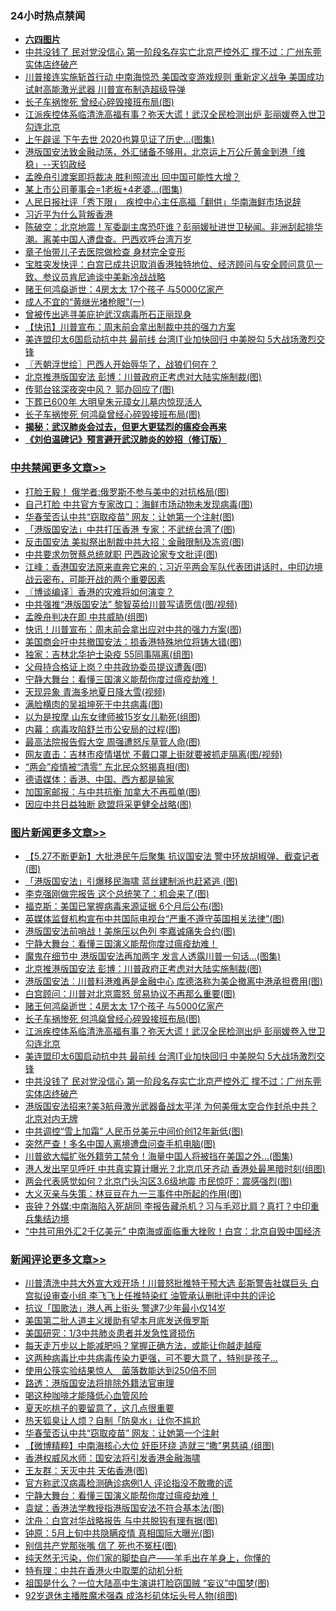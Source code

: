 <div class="catlist">
<h3>24小时热点禁闻</h3>
<ul>
<li><b><a href="64photo" target="_blank">六四图片</a></b></li>
<li><a href="https://github.com/fqnews/bnews/blob/master/topimagenews/20200526/1334677.md">中共没钱了 民对党没信心 第一阶段名存实亡北京严控外汇 撑不过：广州东莞实体店终破产</a></li>
<li><a href="https://github.com/fqnews/bnews/blob/master/comments/20200526/1334664.md">川普接连实施斩首行动 中南海惊恐 美国改变游戏规则 重新定义战争 美国成功试射高能激光武器 川普宣布制造超级导弹</a></li>
<li><a href="https://github.com/fqnews/bnews/blob/master/cnnews/hknews/20200526/1334693.md">长子车祸惨死 曾经心碎毁接班布局(图)</a></li>
<li><a href="https://github.com/fqnews/bnews/blob/master/topimagenews/20200526/1334761.md">江派疾控体系临清洗高福有事？弥天大谎！武汉全民检测出炉 彭丽媛卷入世卫勾连北京</a></li>
<li><a href="https://github.com/fqnews/bnews/blob/master/yule/20200527/1334856.md">上午辟谣 下午去世 2020也算见证了历史…(图集)</a></li>
<li><a href="https://github.com/fqnews/bnews/blob/master/cbnews/20200526/1334706.md">港版国安法致金融动荡，外汇储备不够用，北京运上万公斤黄金到港「维稳」--天钧政经</a></li>
<li><a href="https://github.com/fqnews/bnews/blob/master/headline/20200527/1334892.md">孟晚舟引渡案即将裁决 胜利照流出 回中国可能性大增？</a></li>
<li><a href="https://github.com/fqnews/bnews/blob/master/cnnews/20200526/1334666.md">某上市公司董事会=1老板+4老婆…(图集)</a></li>
<li><a href="https://github.com/fqnews/bnews/blob/master/headline/20200527/1334866.md">人民日报社评「秀下限」　疾控中心主任高福「翻供」华南海鲜市场说辞</a></li>
<li><a href="https://github.com/fqnews/bnews/blob/master/cnnews/hknews/20200527/1334889.md">习近平为什么背叛香港</a></li>
<li><a href="https://github.com/fqnews/bnews/blob/master/cbnews/20200527/1334869.md">陈破空：北京地震！军委副主席恐吓谁？彭丽媛扯进世卫秘闻。非洲刮起排华潮。离美中国人遭盘查。巴西欢呼台湾万岁 </a></li>
<li><a href="https://github.com/fqnews/bnews/blob/master/yule/20200526/1334700.md">章子怡带儿子去医院做检查 身材完全变形</a></li>
<li><a href="https://github.com/fqnews/bnews/blob/master/bannedvideo/20200527/1334867.md">宝胜突发快评：白宫已成共识取消香港独特地位、经济顾问与安全顾问意见一致、参议员肯尼迪谈中美新冷战战略</a></li>
<li><a href="https://github.com/fqnews/bnews/blob/master/topimagenews/20200526/1334774.md">赌王何鸿燊逝世：4房太太 17个孩子 与5000亿家产</a></li>
<li><a href="https://github.com/fqnews/bnews/blob/master/lifebaike/20200527/1334909.md">成人不宜的“黄继光堵枪眼”(一)</a></li>
<li><a href="https://github.com/fqnews/bnews/blob/master/baitai/20200526/1334675.md">曾被传出逃寻美庇护武汉病毒所石正丽现身</a></li>
<li><a href="https://github.com/fqnews/bnews/blob/master/comments/20200527/1334961.md">【快讯】川普宣布：周末前会拿出制裁中共的强力方案</a></li>
<li><a href="https://github.com/fqnews/bnews/blob/master/topimagenews/20200526/1334697.md">美连盟印太6国启动抗中共 最前线 台湾IT业加快回归 中美脱勾 5大战场激烈交锋</a></li>
<li><a href="https://github.com/fqnews/bnews/blob/master/ssgc/20200527/1334966.md">〖兲朝浮世绘〗巴西人开始辱华了，战狼们何在？</a></li>
<li><a href="https://github.com/fqnews/bnews/blob/master/topimagenews/20200527/1334898.md">北京推港版国安法 彭博：川普政府正考虑对大陆实施制裁(图)</a></li>
<li><a href="https://github.com/fqnews/bnews/blob/master/cnnews/hknews/20200526/1334649.md">传郭台铭深夜突中风？ 郭办回应了(图)</a></li>
<li><a href="https://github.com/fqnews/bnews/blob/master/comments/20200527/1334859.md">下葬已600年 大明皇朱元璋女儿墓内惊现活人</a></li>
<li><a href="https://github.com/fqnews/bnews/blob/master/topimagenews/20200526/1334773.md">长子车祸惨死 何鸿燊曾经心碎毁接班布局(图)</a></li>
<li><b><a href="https://github.com/fqnews/bnews/blob/master/comments/20200211/1275071.md" target="_blank">揭秘：武汉肺炎会过去，但更大更猛烈的瘟疫会再来</a></b></li>
<li><b><a href="https://github.com/fqnews/bnews/blob/master/comments/20200207/1272816.md" target="_blank">《刘伯温碑记》预言避开武汉肺炎的妙招（修订版）</a></b></li>
</ul>
</div>

<div class="catlist">
<h3><a href="https://github.com/fqnews/bnews/blob/master/cbnews/" target="_blank">中共禁闻</a><span><a href="https://github.com/fqnews/bnews/blob/master/cbnews/" target="_blank" rel="nofollow">更多文章>></a></span></h3>
<ul>
<li><a href="https://github.com/fqnews/bnews/blob/master/cbnews/20200527/1335200.md" target="_blank">打脸王毅！ 俄学者:俄罗斯不参与美中的对抗格局(图)</a></li>
<li><a href="https://github.com/fqnews/bnews/blob/master/cbnews/20200527/1335173.md" target="_blank">自己打脸 中共官方专家改口：海鲜市场动物未发现病毒(图)</a></li>
<li><a href="https://github.com/fqnews/bnews/blob/master/cbnews/20200527/1335167.md" target="_blank">华春莹否认中共“窃取疫苗” 网友：让她第一个注射(图)</a></li>
<li><a href="https://github.com/fqnews/bnews/blob/master/cbnews/20200527/1335161.md" target="_blank">「港版国安法」中共打压香港 专家：不武统台湾了(图)</a></li>
<li><a href="https://github.com/fqnews/bnews/blob/master/cbnews/20200527/1335156.md" target="_blank">反击国安法 美拟祭出制裁中共大招：金融限制及冻资(图)</a></li>
<li><a href="https://github.com/fqnews/bnews/blob/master/cbnews/20200527/1335155.md" target="_blank">中共要求勿贺蔡总统就职 巴西政论家专文批评(图)</a></li>
<li><a href="https://github.com/fqnews/bnews/blob/master/cbnews/20200527/1335138.md" target="_blank">江峰：香港国安法原来直奔它来的；习近平两会军队代表团讲话时，中印边境战云密布，可能开战的两个重要因素</a></li>
<li><a href="https://github.com/fqnews/bnews/blob/master/cbnews/20200527/1335134.md" target="_blank">〖博谈编译〗香港的灾难将如何演变？</a></li>
<li><a href="https://github.com/fqnews/bnews/blob/master/cbnews/20200527/1335122.md" target="_blank">中共强推“港版国安法” 黎智英给川普写请愿信(图/视频)</a></li>
<li><a href="https://github.com/fqnews/bnews/blob/master/cbnews/20200527/1335114.md" target="_blank">孟晚舟判决在即 中共威胁(组图)</a></li>
<li><a href="https://github.com/fqnews/bnews/blob/master/cbnews/20200527/1335106.md" target="_blank">快讯！川普宣布：周末前会拿出应对中共的强力方案(图)</a></li>
<li><a href="https://github.com/fqnews/bnews/blob/master/cbnews/20200527/1335105.md" target="_blank">美国商会吁中共撤国安法：损香港特殊地位将铸大错(图)</a></li>
<li><a href="https://github.com/fqnews/bnews/blob/master/cbnews/20200527/1335080.md" target="_blank">独家：吉林北华护士染疫 55同事隔离(组图)</a></li>
<li><a href="https://github.com/fqnews/bnews/blob/master/cbnews/20200527/1335069.md" target="_blank">父母持合格证上岗？中共政协委员提议遭轰(图)</a></li>
<li><a href="https://github.com/fqnews/bnews/blob/master/comments/20200527/1273654.md" target="_blank">宁静大舞台：看懂三国演义能帮你度过瘟疫劫难！</a></li>
<li><a href="https://github.com/fqnews/bnews/blob/master/cbnews/20200527/1335063.md" target="_blank">天现异象 青海多地夏日降大雪(视频)</a></li>
<li><a href="https://github.com/fqnews/bnews/blob/master/cbnews/20200527/1335062.md" target="_blank">满脸横肉的吴祖坤死于中共病毒(图)</a></li>
<li><a href="https://github.com/fqnews/bnews/blob/master/cbnews/20200527/1335061.md" target="_blank">以为是按摩 山东女律师被15岁女儿勒死(组图)</a></li>
<li><a href="https://github.com/fqnews/bnews/blob/master/cbnews/20200527/1335060.md" target="_blank">内幕：病毒攻陷舒兰市公安局的过程(图)</a></li>
<li><a href="https://github.com/fqnews/bnews/blob/master/cbnews/20200527/1335035.md" target="_blank">最高法院报告假大空 周强遭怒斥草菅人命(图)</a></li>
<li><a href="https://github.com/fqnews/bnews/blob/master/cbnews/20200527/1335007.md" target="_blank">网友直击：吉林市疫情堪忧 不戴口罩上街就要被抓走隔离(图/视频)</a></li>
<li><a href="https://github.com/fqnews/bnews/blob/master/cbnews/20200527/1335006.md" target="_blank">“两会”疫情被“清零” 东北民众怒揭真相(图)</a></li>
<li><a href="https://github.com/fqnews/bnews/blob/master/cbnews/20200527/1334968.md" target="_blank">德语媒体：香港、中国、西方都是输家</a></li>
<li><a href="https://github.com/fqnews/bnews/blob/master/cbnews/20200527/1334903.md" target="_blank">加国家邮报：与中共抗衡 加拿大不再孤单(图)</a></li>
<li><a href="https://github.com/fqnews/bnews/blob/master/cbnews/20200527/1334902.md" target="_blank">因应中共日益独断 欧盟将采更健全战略(图)</a></li>

</ul>
</div>
<div class="catlist">
<h3><a href="https://github.com/fqnews/bnews/blob/master/topimagenews/" target="_blank">图片新闻</a><span><a href="https://github.com/fqnews/bnews/blob/master/topimagenews/" target="_blank" rel="nofollow">更多文章>></a></span></h3>
<ul>
<li><a href="https://github.com/fqnews/bnews/blob/master/topimagenews/20200527/1335172.md" target="_blank">【5.27不断更新】大批港民午后聚集 抗议国安法 警中环放胡椒弹、截查记者(图)</a></li>
<li><a href="https://github.com/fqnews/bnews/blob/master/topimagenews/20200527/1335171.md" target="_blank">「港版国安法」引爆移民海啸 蓝丝建制派也赶紧逃 (图)</a></li>
<li><a href="https://github.com/fqnews/bnews/blob/master/topimagenews/20200527/1335154.md" target="_blank">李克强刚做完报告 这个总统笑了：机会来了(图)</a></li>
<li><a href="https://github.com/fqnews/bnews/blob/master/topimagenews/20200527/1335144.md" target="_blank">福克斯：美国已掌握病毒来源证据 6个月后公布(图)</a></li>
<li><a href="https://github.com/fqnews/bnews/blob/master/topimagenews/20200527/1335143.md" target="_blank">英媒体监督机构宣布中共国际电视台“严重不遵守英国相关法律”(图)</a></li>
<li><a href="https://github.com/fqnews/bnews/blob/master/topimagenews/20200527/1335131.md" target="_blank">港版国安法前哨战！美施压以色列 李嘉诚痛失合约(图)</a></li>
<li><a href="https://github.com/fqnews/bnews/blob/master/comments/20200527/1273654.md" target="_blank">宁静大舞台：看懂三国演义能帮你度过瘟疫劫难！</a></li>
<li><a href="https://github.com/fqnews/bnews/blob/master/topimagenews/20200527/1335034.md" target="_blank">魔鬼在细节中 港版国安法再加两字 发言人透露川普一句话&#8230;(图集)</a></li>
<li><a href="https://github.com/fqnews/bnews/blob/master/topimagenews/20200527/1334898.md" target="_blank">北京推港版国安法 彭博：川普政府正考虑对大陆实施制裁(图)</a></li>
<li><a href="https://github.com/fqnews/bnews/blob/master/topimagenews/20200527/1334897.md" target="_blank">港版国安法︰川普料港难再是金融中心 库德洛称为美企撤离中港承担费用(图)</a></li>
<li><a href="https://github.com/fqnews/bnews/blob/master/topimagenews/20200527/1334896.md" target="_blank">白宫顾问：川普对北京震怒 贸易协议不再那么重要(图)</a></li>
<li><a href="https://github.com/fqnews/bnews/blob/master/topimagenews/20200526/1334774.md" target="_blank">赌王何鸿燊逝世：4房太太 17个孩子 与5000亿家产</a></li>
<li><a href="https://github.com/fqnews/bnews/blob/master/topimagenews/20200526/1334773.md" target="_blank">长子车祸惨死 何鸿燊曾经心碎毁接班布局(图)</a></li>
<li><a href="https://github.com/fqnews/bnews/blob/master/topimagenews/20200526/1334761.md" target="_blank">江派疾控体系临清洗高福有事？弥天大谎！武汉全民检测出炉 彭丽媛卷入世卫勾连北京</a></li>
<li><a href="https://github.com/fqnews/bnews/blob/master/topimagenews/20200526/1334697.md" target="_blank">美连盟印太6国启动抗中共 最前线 台湾IT业加快回归 中美脱勾 5大战场激烈交锋</a></li>
<li><a href="https://github.com/fqnews/bnews/blob/master/topimagenews/20200526/1334677.md" target="_blank">中共没钱了 民对党没信心 第一阶段名存实亡北京严控外汇 撑不过：广州东莞实体店终破产</a></li>
<li><a href="https://github.com/fqnews/bnews/blob/master/topimagenews/20200526/1334653.md" target="_blank">港版国安法招来?美3航母激光武器备战太平洋 为何美俄太空合作封杀中共？北京对内无牌</a></li>
<li><a href="https://github.com/fqnews/bnews/blob/master/topimagenews/20200526/1334643.md" target="_blank">中共调控“雪上加霜” 人民币兑美元中间价创12年新低(图)</a></li>
<li><a href="https://github.com/fqnews/bnews/blob/master/topimagenews/20200526/1334638.md" target="_blank">突然严查！多名中国人离境遭盘问查手机电脑(图)</a></li>
<li><a href="https://github.com/fqnews/bnews/blob/master/topimagenews/20200526/1334626.md" target="_blank">川普欲大幅扩张外籍劳工禁令！海量中国人将被挡在美国之外…(图集)</a></li>
<li><a href="https://github.com/fqnews/bnews/blob/master/topimagenews/20200526/1334595.md" target="_blank">港人发出罕见呼吁 中共真实算计曝光？北京爪牙齐动 香港处最黑暗时刻(组图)</a></li>
<li><a href="https://github.com/fqnews/bnews/blob/master/topimagenews/20200526/1334421.md" target="_blank">两会代表感觉如何？北京门头沟区3.6级地震 市民惊吓：震感强烈(图)</a></li>
<li><a href="https://github.com/fqnews/bnews/blob/master/topimagenews/20200525/1334258.md" target="_blank">大义灭亲与失策：林豆豆在九一三事件中所起的作用(图)</a></li>
<li><a href="https://github.com/fqnews/bnews/blob/master/topimagenews/20200525/1334233.md" target="_blank">丧钟？外媒:中南海陷入死胡同 李报告藏杀机？习与毛邓比肩？真打？中印重兵集结边境</a></li>
<li><a href="https://github.com/fqnews/bnews/blob/master/topimagenews/20200525/1334146.md" target="_blank">“中共可用外汇2千亿美元” 中南海或面临重大挫败！白宫：北京自毁中国经济</a></li>

</ul>
</div>
<div class="catlist">
<h3><a href="https://github.com/fqnews/bnews/blob/master/comments/" target="_blank">新闻评论</a><span><a href="https://github.com/fqnews/bnews/blob/master/comments/" target="_blank" rel="nofollow">更多文章>></a></span></h3>
<ul>
<li><a href="https://github.com/fqnews/bnews/blob/master/comments/20200527/1335199.md" target="_blank">川普清洗中共大外宣大戏开场！川普怒批推特干预大选 彭斯警告社媒巨头 白宫拟设审查小组 李飞飞上任推特染红 油管承认删批评中共的评论</a></li>
<li><a href="https://github.com/fqnews/bnews/blob/master/comments/20200527/1335195.md" target="_blank">抗议「国歌法」港人再上街头 警逮7少年最小仅14岁</a></li>
<li><a href="https://github.com/fqnews/bnews/blob/master/comments/20200527/1335178.md" target="_blank">美国第二批人道主义援助有望本月底发送俄罗斯</a></li>
<li><a href="https://github.com/fqnews/bnews/blob/master/comments/20200527/1335160.md" target="_blank">美国研究：1/3中共肺炎患者并发急性肾损伤</a></li>
<li><a href="https://github.com/fqnews/bnews/blob/master/comments/20200527/1335159.md" target="_blank">每天走万步以上能减肥吗？掌握正确方法，或能让你越走越瘦</a></li>
<li><a href="https://github.com/fqnews/bnews/blob/master/comments/20200527/1335158.md" target="_blank">这两种病毒比中共病毒传染力更强，可不要大意了，特别是孩子&#8230;</a></li>
<li><a href="https://github.com/fqnews/bnews/blob/master/comments/20200527/1335157.md" target="_blank">使用公筷实验结果惊人　菌落数能达到250倍不同</a></li>
<li><a href="https://github.com/fqnews/bnews/blob/master/comments/20200527/1335151.md" target="_blank">路透：港版国安法将排除外籍法官审理</a></li>
<li><a href="https://github.com/fqnews/bnews/blob/master/comments/20200527/1335150.md" target="_blank">喝这种咖啡才能降低心血管风险</a></li>
<li><a href="https://github.com/fqnews/bnews/blob/master/comments/20200527/1335149.md" target="_blank">夏天吃桃子的要留意了，这几点很重要</a></li>
<li><a href="https://github.com/fqnews/bnews/blob/master/comments/20200527/1335148.md" target="_blank">热天狐臭让人烦？自制「防臭水」让你不尴尬</a></li>
<li><a href="https://github.com/fqnews/bnews/blob/master/comments/20200527/1335142.md" target="_blank">华春莹否认中共“窃取疫苗”  网友：让她第一个注射</a></li>
<li><a href="https://github.com/fqnews/bnews/blob/master/comments/20200527/1335139.md" target="_blank">【微博精粹】中南海核心大位 奸臣环绕 造就三“撒”男慈禧 (组图)</a></li>
<li><a href="https://github.com/fqnews/bnews/blob/master/comments/20200527/1335127.md" target="_blank">香港权威风水师：国安法将引发香港金融海啸</a></li>
<li><a href="https://github.com/fqnews/bnews/blob/master/comments/20200527/1335070.md" target="_blank">王友群：天灭中共 天佑香港(图)</a></li>
<li><a href="https://github.com/fqnews/bnews/blob/master/comments/20200527/1335065.md" target="_blank">官方称武汉病毒检测确诊病例1人 评论指没不敢撒的谎</a></li>
<li><a href="https://github.com/fqnews/bnews/blob/master/comments/20200527/1273654.md" target="_blank">宁静大舞台：看懂三国演义能帮你度过瘟疫劫难！</a></li>
<li><a href="https://github.com/fqnews/bnews/blob/master/comments/20200527/1335052.md" target="_blank">袁斌：香港法学教授指港版国安法不符合基本法(图)</a></li>
<li><a href="https://github.com/fqnews/bnews/blob/master/comments/20200527/1335051.md" target="_blank">沈舟：白宫对华战略报告 与中共脱钩有理有据(图)</a></li>
<li><a href="https://github.com/fqnews/bnews/blob/master/comments/20200527/1335050.md" target="_blank">钟原：5月上旬中共隐瞒疫情 真相国际大曝光(图)</a></li>
<li><a href="https://github.com/fqnews/bnews/blob/master/comments/20200527/1335049.md" target="_blank">别信共产党那张嘴 信了 死也不冤枉(图)</a></li>
<li><a href="https://github.com/fqnews/bnews/blob/master/comments/20200527/1335041.md" target="_blank">纯天然无污染，你们家的脚垫自产——羊毛出在羊身上，你懂的</a></li>
<li><a href="https://github.com/fqnews/bnews/blob/master/comments/20200527/1335038.md" target="_blank">特有理：中共在香港火中取栗的动机分析</a></li>
<li><a href="https://github.com/fqnews/bnews/blob/master/comments/20200527/1335037.md" target="_blank">祖国是什么？一位大陆高中生演讲打脸窃国贼 “妄议”中国梦(图)</a></li>
<li><a href="https://github.com/fqnews/bnews/blob/master/comments/20200527/1335033.md" target="_blank">92岁退休主播胜魔术强森 成洛杉矶体坛头号人物(组图)</a></li>

</ul>
</div>